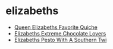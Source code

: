 # elizabeths

 * [Queen Elizabeths Favorite Quiche](index/q/queen-elizabeths-favorite-quiche-6001.json)
 * [Elizabeths Extreme Chocolate Lovers](index/e/elizabeths-extreme-chocolate-lovers.json)
 * [Elizabeths Pesto With A Southern Twi](index/e/elizabeths-pesto-with-a-southern-twi.json)
